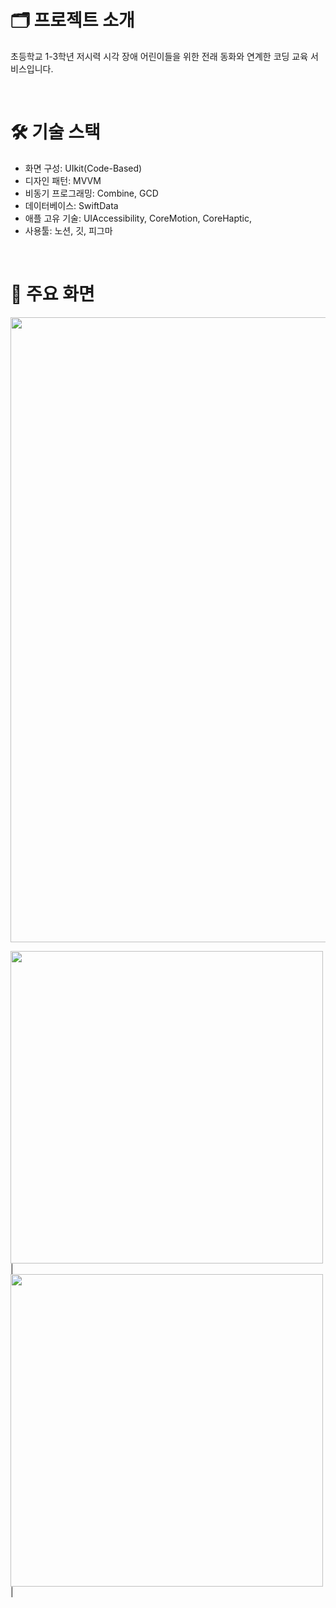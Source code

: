 # 🗂️ 프로젝트 소개
초등학교 1-3학년 저시력 시각 장애 어린이들을 위한 전래 동화와 연계한 코딩 교육 서비스입니다.

<br/>

# 🛠️ 기술 스택
- 화면 구성: UIkit(Code-Based)
- 디자인 패턴: MVVM
- 비동기 프로그래밍: Combine, GCD
- 데이터베이스: SwiftData
- 애플 고유 기술: UIAccessibility, CoreMotion, CoreHaptic, 
- 사용툴: 노션, 깃, 피그마
<br/>


# 📱 주요 화면
<img src = "https://github.com/DeveloperAcademy-POSTECH/MacC-Team5-COMBINE/assets/128671453/e8e0d7bd-d11e-40f4-87ff-0c74a71f3254" width = "1000">


<img src = "https://github.com/DeveloperAcademy-POSTECH/MacC-Team5-COMBINE/assets/128671453/43ae2ace-ea49-4de7-a490-27a0c975729f" width = "500">|<img src = "https://github.com/DeveloperAcademy-POSTECH/MacC-Team5-COMBINE/assets/128671453/4e66d3c6-1447-4674-84f4-c83b3fcbb3b2" width = "500">|





